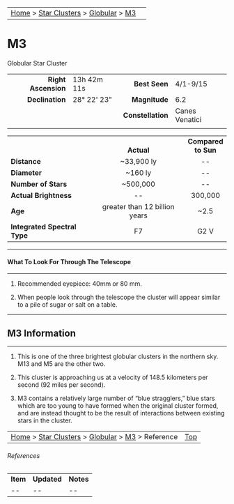 |    |    |
|:---|---:|
|[Home](/notes/#object-notes) > [Star Clusters](/notes/#star-clusters) > [Globular](!globular_cluster_info) > [M3](#m3)|  |

# M3
Globular Star Cluster


|   |   |   |   |
|--:|:--|--:|:--|
|**Right Ascension**|13h 42m 11s|**Best Seen**|4/1-9/15|
|**Declination**|28&deg; 22' 23"	|**Magnitude**|6.2|
|   |   |**Constellation**|Canes Venatici|
|   |   |   |   |

|   |   |   |
|---|:---:|:---:|
|   | <br/>**Actual**| **Compared<br/>to Sun** |
|**Distance** | ~33,900 ly | -- |
|**Diameter** | ~160 ly | -- |
|**Number of Stars**| ~500,000 | -- |
|**Actual Brightness**| -- | 300,000 |
|**Age** | greater than 12 billion years | ~2.5  |
|**Integrated Spectral Type** | F7 | G2 V |

---
#### What To Look For Through The Telescope
---

1.	Recommended eyepiece: 40mm or 80 mm.

2.	When people look through the telescope the cluster will appear similar to a pile of sugar or salt on a table.

---
## M3 Information
---

1.	This is one of the three brightest globular clusters in the northern sky.  M13 and M5 are the other two.
   
2.	This cluster is approaching us at a velocity of 148.5 kilometers per second (92 miles per second).

3.	M3 contains a relatively large number of “blue stragglers,” blue stars which are too young to have formed when the original cluster formed, and are instead thought to be the result of interactions between existing stars in the cluster.

|    |    |
|:---|---:|
|[Home](/notes/#object-notes) > [Star Clusters](/notes/#star-clusters) > [Globular](!globular_cluster_info) > [M3](#m3) > Reference|[Top](#m3)|

###### References

|   |   |   |
|---|---|---|
|**Item**|**Updated**|**Notes**|
| -- | -- | -- |
